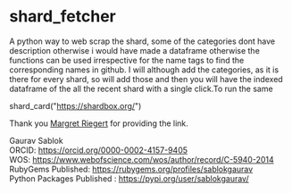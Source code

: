 # shard_fetcher
A python way to web scrap the shard, some of the categories  dont have description otherwise i would have made a dataframe otherwise the functions can be used irrespective for the name tags to find the corresponding names in github. I will although add the categories, as it is there for every shard, so will add those and then you will have the indexed dataframe of the all the recent shard with a single click.To run the same

shard_card("https://shardbox.org/")

Thank you [Margret Riegert](https://github.com/nobodywasishere) for providing the link.

Gaurav Sablok \
ORCID: https://orcid.org/0000-0002-4157-9405 \
WOS: https://www.webofscience.com/wos/author/record/C-5940-2014 \
RubyGems Published: https://rubygems.org/profiles/sablokgaurav \
Python Packages Published : https://pypi.org/user/sablokgaurav/
